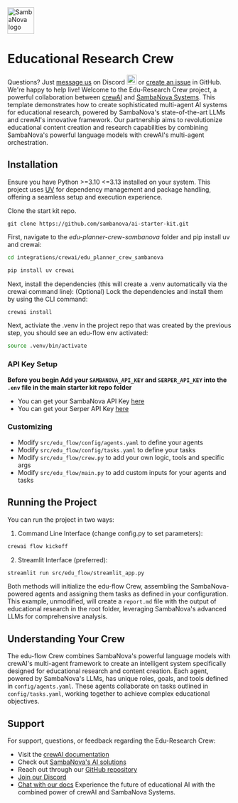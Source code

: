 <picture>
<a href="https://sambanova.ai/"\>
<source media="(prefers-color-scheme: dark)" srcset="../images/SambaNova-light-logo-1.png" height="60">
<img alt="SambaNova logo" src="../../../images/SambaNova-dark-logo-1.png" height="60">
</picture>
</a>

# Educational Research Crew

Questions? Just <a href="https://discord.gg/54bNAqRw" target="_blank">message us</a> on Discord <a href="https://discord.gg/54bNAqRw" target="_blank"><img src="https://github.com/sambanova/ai-starter-kit/assets/150964187/aef53b52-1dc0-4cbf-a3be-55048675f583" alt="Discord" width="22"/></a> or <a href="https://github.com/sambanova/ai-starter-kit/issues/new/choose" target="_blank">create an issue</a> in GitHub. We're happy to help live!
Welcome to the Edu-Research Crew project, a powerful collaboration between [crewAI](https://crewai.com) and [SambaNova Systems](https://sambanova.ai). This template demonstrates how to create sophisticated multi-agent AI systems for educational research, powered by SambaNova's state-of-the-art LLMs and crewAI's innovative framework. Our partnership aims to revolutionize educational content creation and research capabilities by combining SambaNova's powerful language models with crewAI's multi-agent orchestration.

## Installation
Ensure you have Python >=3.10 <=3.13 installed on your system. This project uses [UV](https://docs.astral.sh/uv/) for dependency management and package handling, offering a seamless setup and execution experience.


Clone the start kit repo.

```
git clone https://github.com/sambanova/ai-starter-kit.git
```


First, navigate to the *edu-planner-crew-sambanova* folder and pip install uv and crewai:

```bash
cd integrations/crewai/edu_planner_crew_sambanova
```


```bash
pip install uv crewai
```


Next, install the dependencies (this will create a .venv automatically via the crewai command line):
(Optional) Lock the dependencies and install them by using the CLI command:
```bash
crewai install
```

Next, activiate the .venv in the project repo that was created by the previous step, you should see an edu-flow env activated:
```bash
source .venv/bin/activate
```


### API Key Setup 
**Before you begin Add your `SAMBANOVA_API_KEY` and `SERPER_API_KEY` into the `.env` file in the main starter kit repo folder**
- You can get your SambaNova API Key [here](https://docs.astral.sh/uv/)
- You can get your Serper API Key [here](https://serper.dev/)

### Customizing
- Modify `src/edu_flow/config/agents.yaml` to define your agents
- Modify `src/edu_flow/config/tasks.yaml` to define your tasks
- Modify `src/edu_flow/crew.py` to add your own logic, tools and specific args
- Modify `src/edu_flow/main.py` to add custom inputs for your agents and tasks

## Running the Project
You can run the project in two ways:
1. Command Line Interface (change config.py to set parameters):
```bash
crewai flow kickoff
```
2. Streamlit Interface (preferred):
```bash
streamlit run src/edu_flow/streamlit_app.py
```
Both methods will initialize the edu-flow Crew, assembling the SambaNova-powered agents and assigning them tasks as defined in your configuration.
This example, unmodified, will create a `report.md` file with the output of educational research in the root folder, leveraging SambaNova's advanced LLMs for comprehensive analysis.

## Understanding Your Crew
The edu-flow Crew combines SambaNova's powerful language models with crewAI's multi-agent framework to create an intelligent system specifically designed for educational research and content creation. Each agent, powered by SambaNova's LLMs, has unique roles, goals, and tools defined in `config/agents.yaml`. These agents collaborate on tasks outlined in `config/tasks.yaml`, working together to achieve complex educational objectives.

## Support
For support, questions, or feedback regarding the Edu-Research Crew:
- Visit the [crewAI documentation](https://docs.crewai.com)
- Check out [SambaNova's AI solutions](https://sambanova.ai)
- Reach out through our [GitHub repository](https://github.com/joaomdmoura/crewai)
- [Join our Discord](https://discord.com/invite/X4JWnZnxPb)
- [Chat with our docs](https://chatg.pt/DWjSBZn)
Experience the future of educational AI with the combined power of crewAI and SambaNova Systems.